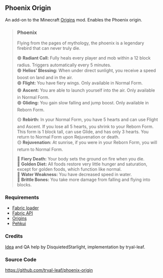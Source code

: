 ## Phoenix Origin

An add-on to the Minecraft [Origins](https://www.curseforge.com/minecraft/mc-mods/origins) mod. Enables the Phoenix origin.

> ### Phoenix
>
> Flying from the pages of mythology, the phoenix is a legendary firebird that can never truly die.
>
> 🟢 **Radiant Call:** Fully heals every player and mob within a 12 block radius. Triggers automatically every 5 minutes.  
> 🟢 **Helios' Blessing:** When under direct sunlight, you receive a speed boost on land and in the air.  
> 🟢 **Flight:** You have fiery wings. Only available in Normal Form.  
> 🟢 **Ascent:** You are able to launch yourself into the air. Only available in Normal Form.  
> 🟢 **Gliding:** You gain slow falling and jump boost. Only available in Reborn Form.
>
> 🟡 **Rebirth:** In your Normal Form, you have 5 hearts and can use Flight and Ascent. If you lose all 5 hearts, you shrink to your Reborn Form. This form is 1 block tall, can use Glide, and has only 3 hearts. You return to Normal Form upon Rejuvenation or death.  
> 🟡 **Rejuvenation:** At sunrise, if you were in your Reborn Form, you will return to Normal Form.  
>
> 🔴 **Fiery Death:** Your body sets the ground on fire when you die.  
> 🔴 **Golden Diet:** All foods restore very little hunger and saturation, except for golden foods, which function like normal.  
> 🔴 **Water Weakness:** You have decreased speed in water.  
> 🔴 **Brittle Bones:** You take more damage from falling and flying into blocks.  

### Requirements

* [Fabric loader](https://fabricmc.net/)
* [Fabric API](https://www.curseforge.com/minecraft/mc-mods/fabric-api)
* [Origins](https://www.curseforge.com/minecraft/mc-mods/origins)
* [Pehkui](https://www.curseforge.com/minecraft/mc-mods/pehkui)

### Credits

[Idea](https://www.reddit.com/r/OriginsSMP/comments/mznl52/phoenix_origin_for_technoblade/) and QA help by DisquietedStarlight, implementation by tryal-leaf.

### Source Code

https://github.com/tryal-leaf/phoenix-origin
